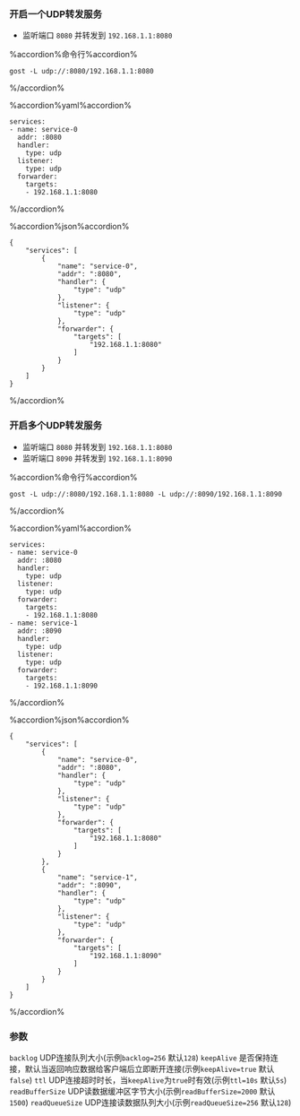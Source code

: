 ### 开启一个UDP转发服务

* 监听端口 `8080` 并转发到 `192.168.1.1:8080`

%accordion%命令行%accordion%
```
gost -L udp://:8080/192.168.1.1:8080
```
%/accordion%


%accordion%yaml%accordion%
```
services:
- name: service-0
  addr: :8080
  handler:
    type: udp
  listener:
    type: udp
  forwarder:
    targets:
    - 192.168.1.1:8080
```
%/accordion%

%accordion%json%accordion%
```
{
    "services": [
        {
            "name": "service-0",
            "addr": ":8080",
            "handler": {
                "type": "udp"
            },
            "listener": {
                "type": "udp"
            },
            "forwarder": {
                "targets": [
                    "192.168.1.1:8080"
                ]
            }
        }
    ]
}
```
%/accordion%

### 开启多个UDP转发服务

* 监听端口 `8080` 并转发到 `192.168.1.1:8080`
* 监听端口 `8090` 并转发到 `192.168.1.1:8090`

%accordion%命令行%accordion%
```
gost -L udp://:8080/192.168.1.1:8080 -L udp://:8090/192.168.1.1:8090
```
%/accordion%

%accordion%yaml%accordion%
```
services:
- name: service-0
  addr: :8080
  handler:
    type: udp
  listener:
    type: udp
  forwarder:
    targets:
    - 192.168.1.1:8080
- name: service-1
  addr: :8090
  handler:
    type: udp
  listener:
    type: udp
  forwarder:
    targets:
    - 192.168.1.1:8090
```
%/accordion%

%accordion%json%accordion%
```
{
    "services": [
        {
            "name": "service-0",
            "addr": ":8080",
            "handler": {
                "type": "udp"
            },
            "listener": {
                "type": "udp"
            },
            "forwarder": {
                "targets": [
                    "192.168.1.1:8080"
                ]
            }
        },
        {
            "name": "service-1",
            "addr": ":8090",
            "handler": {
                "type": "udp"
            },
            "listener": {
                "type": "udp"
            },
            "forwarder": {
                "targets": [
                    "192.168.1.1:8090"
                ]
            }
        }
    ]
}
```
%/accordion%

### 参数

`backlog` UDP连接队列大小(示例`backlog=256` 默认`128`) 
`keepAlive` 是否保持连接，默认当返回响应数据给客户端后立即断开连接(示例`keepAlive=true` 默认`false`)
`ttl` UDP连接超时时长，当`keepAlive`为`true`时有效(示例`ttl=10s` 默认`5s`)
`readBufferSize` UDP读数据缓冲区字节大小(示例`readBufferSize=2000` 默认`1500`)
`readQueueSize` UDP连接读数据队列大小(示例`readQueueSize=256` 默认`128`)